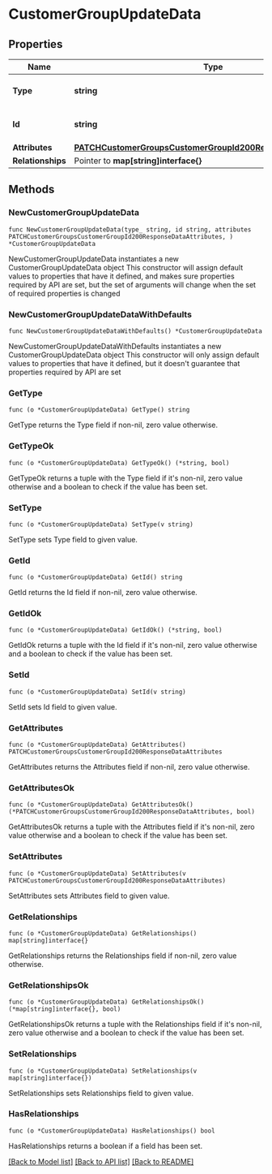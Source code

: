 # CustomerGroupUpdateData

## Properties

Name | Type | Description | Notes
------------ | ------------- | ------------- | -------------
**Type** | **string** | The resource&#39;s type | 
**Id** | **string** | The resource&#39;s id | 
**Attributes** | [**PATCHCustomerGroupsCustomerGroupId200ResponseDataAttributes**](PATCHCustomerGroupsCustomerGroupId200ResponseDataAttributes.md) |  | 
**Relationships** | Pointer to **map[string]interface{}** |  | [optional] 

## Methods

### NewCustomerGroupUpdateData

`func NewCustomerGroupUpdateData(type_ string, id string, attributes PATCHCustomerGroupsCustomerGroupId200ResponseDataAttributes, ) *CustomerGroupUpdateData`

NewCustomerGroupUpdateData instantiates a new CustomerGroupUpdateData object
This constructor will assign default values to properties that have it defined,
and makes sure properties required by API are set, but the set of arguments
will change when the set of required properties is changed

### NewCustomerGroupUpdateDataWithDefaults

`func NewCustomerGroupUpdateDataWithDefaults() *CustomerGroupUpdateData`

NewCustomerGroupUpdateDataWithDefaults instantiates a new CustomerGroupUpdateData object
This constructor will only assign default values to properties that have it defined,
but it doesn't guarantee that properties required by API are set

### GetType

`func (o *CustomerGroupUpdateData) GetType() string`

GetType returns the Type field if non-nil, zero value otherwise.

### GetTypeOk

`func (o *CustomerGroupUpdateData) GetTypeOk() (*string, bool)`

GetTypeOk returns a tuple with the Type field if it's non-nil, zero value otherwise
and a boolean to check if the value has been set.

### SetType

`func (o *CustomerGroupUpdateData) SetType(v string)`

SetType sets Type field to given value.


### GetId

`func (o *CustomerGroupUpdateData) GetId() string`

GetId returns the Id field if non-nil, zero value otherwise.

### GetIdOk

`func (o *CustomerGroupUpdateData) GetIdOk() (*string, bool)`

GetIdOk returns a tuple with the Id field if it's non-nil, zero value otherwise
and a boolean to check if the value has been set.

### SetId

`func (o *CustomerGroupUpdateData) SetId(v string)`

SetId sets Id field to given value.


### GetAttributes

`func (o *CustomerGroupUpdateData) GetAttributes() PATCHCustomerGroupsCustomerGroupId200ResponseDataAttributes`

GetAttributes returns the Attributes field if non-nil, zero value otherwise.

### GetAttributesOk

`func (o *CustomerGroupUpdateData) GetAttributesOk() (*PATCHCustomerGroupsCustomerGroupId200ResponseDataAttributes, bool)`

GetAttributesOk returns a tuple with the Attributes field if it's non-nil, zero value otherwise
and a boolean to check if the value has been set.

### SetAttributes

`func (o *CustomerGroupUpdateData) SetAttributes(v PATCHCustomerGroupsCustomerGroupId200ResponseDataAttributes)`

SetAttributes sets Attributes field to given value.


### GetRelationships

`func (o *CustomerGroupUpdateData) GetRelationships() map[string]interface{}`

GetRelationships returns the Relationships field if non-nil, zero value otherwise.

### GetRelationshipsOk

`func (o *CustomerGroupUpdateData) GetRelationshipsOk() (*map[string]interface{}, bool)`

GetRelationshipsOk returns a tuple with the Relationships field if it's non-nil, zero value otherwise
and a boolean to check if the value has been set.

### SetRelationships

`func (o *CustomerGroupUpdateData) SetRelationships(v map[string]interface{})`

SetRelationships sets Relationships field to given value.

### HasRelationships

`func (o *CustomerGroupUpdateData) HasRelationships() bool`

HasRelationships returns a boolean if a field has been set.


[[Back to Model list]](../README.md#documentation-for-models) [[Back to API list]](../README.md#documentation-for-api-endpoints) [[Back to README]](../README.md)


